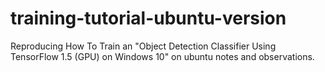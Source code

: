 # training-tutorial-ubuntu-version
Reproducing How To Train an "Object Detection Classifier Using TensorFlow 1.5 (GPU) on Windows 10" on ubuntu notes and observations.
